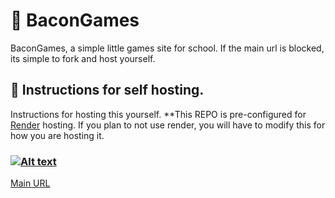 # 🥓 BaconGames
BaconGames, a simple little games site for school.
If the main url is blocked, its simple to fork and host yourself.

## 📜 Instructions for self hosting.
Instructions for hosting this yourself.
**This REPO is pre-configured for [Render](https://render.com/) hosting. If you plan to not use render, you will have to modify this for how you are hosting it.
### <a href="https://render.com"><img src="https://cdn-baconbirdheadv2.onrender.com/main/misc/gitMD/bacongames/rLOGO.svg" alt="Alt text"></a>

[Main URL](https://bacongames-v2.onrender.com)
